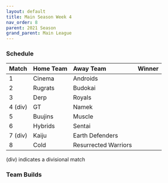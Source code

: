 ```yaml
---
layout: default
title: Main Season Week 4
nav_order: 8
parent: 2021 Season
grand_parent: Main League
---
```

### Schedule

|Match          |  Home Team            | Away Team        | Winner          |
| :-------------| :---------------------| :----------------| :---------------|
| 1             | Cinema               | Androids           |           |
| 2             | Rugrats              | Budokai            |            |
| 3             | Derp                  | Royals |      |
| 4 (div)       | GT                    | Namek           |          |
| 5             | Buujins               | Muscle          |          |
| 6             | Hybrids               | Sentai     |     |
| 7 (div)       | Kaiju                 | Earth Defenders               |   | 
| 8             | Cold                  | Resurrected Warriors  |  |

(div) indicates a divisional match

### Team Builds
		 	 	 	 	 	